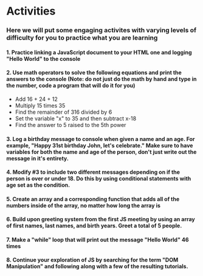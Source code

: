 <h1>Activities</h1>
<h3>Here we will put some engaging activites with varying levels of difficulty for you to practice what you are learning</h3>
  <h4>1. Practice linking a JavaScript document to your HTML one and logging "Hello World" to the console</h4>
  <h4>2. Use math operators to solve the following equations and print the answers to the console (Note: do not just do the math by hand and type in the number, code a program that will do it for you)</h4>
  <ul>
   <li>Add 16 + 24 + 12</li>
   <li>Multiply 15 times 35</li>
   <li>Find the remainder of 316 divided by 6</li>
   <li>Set the variable "x" to 35 and then subtract x-18</li>
   <li>Find the answer to 5 raised to the 5th power</li>
  </ul>
  <h4>3. Log a birthday message to console when given a name and an age. For example, "Happy 31st birthday John, let's celebrate." Make sure to have variables for both the name and age of the person, don't just write out the message in it's entirety.</h4>  
  <h4>4. Modify #3 to include two different messages depending on if the person is over or under 18. Do this by using conditional statements with age set as the condition. 
  <h4>5. Create an array and a corresponding function that adds all of the numbers inside of the array, no matter how long the array is</h4>
  <h4>6. Build upon greeting system from the first JS meeting by using an array of first names, last names, and birth years. Greet a total of 5 people.</h4>
  <h4>7. Make a "while" loop that will print out the message "Hello World" 46 times</h4>
  <h4>8. Continue your exploration of JS by searching for the term "DOM Manipulation" and following along with a few of the resulting tutorials.</h4>
